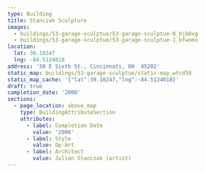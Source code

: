 ```yaml
---
type: Building
title: Stanczak Sculpture
images:
  - buildings/53-garage-sculptue/53-garage-sculptue-0_bjb8vg
  - buildings/53-garage-sculptue/53-garage-sculptue-1_bfwomu
location:
  lat: 39.10247
  lng: -84.5124018
address: '50 E Sixth St., Cincinnati, OH  45202'
static_map: buildings/53-garage-sculptue/static-map_wtcd50
static_map_cache: '{"lat":39.10247,"lng":-84.5124018}'
draft: true
completion_date: '2008'
sections:
  - page_location: above_map
    type: BuildingAttributeSection
    attributes:
      - label: Completion Date
        value: '2008'
      - label: Style
        value: Op-Art
      - label: Architect
        value: Julian Stanczak (artist)
---
```

